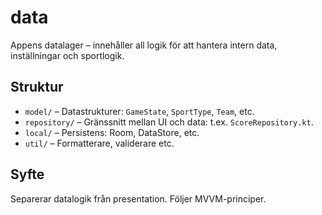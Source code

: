 # data

Appens datalager – innehåller all logik för att hantera intern data, inställningar och sportlogik.

## Struktur

- `model/` – Datastrukturer: `GameState`, `SportType`, `Team`, etc.
- `repository/` – Gränssnitt mellan UI och data: t.ex. `ScoreRepository.kt`.
- `local/` – Persistens: Room, DataStore, etc.
- `util/` – Formatterare, validerare etc.

## Syfte

Separerar datalogik från presentation. Följer MVVM-principer.
